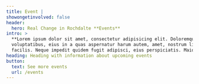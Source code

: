 ```yaml
---
title: Event |
showongetinvolved: false
header:
  hero: Real Change in Rochdalte **Events**
intro: >
  **Lorem ipsum dolor sit amet, consectetur adipisicing elit. Doloremque laborum
  voluptatibus, eius in a quas aspernatur harum autem, amet, nostrum libero
  facilis. Neque impedit quidem fugit adipisci, eius perspiciatis. Maiores?**
heading: Heading with information about upcoming events
button:
  text: See more events
  url: /events
---
```

